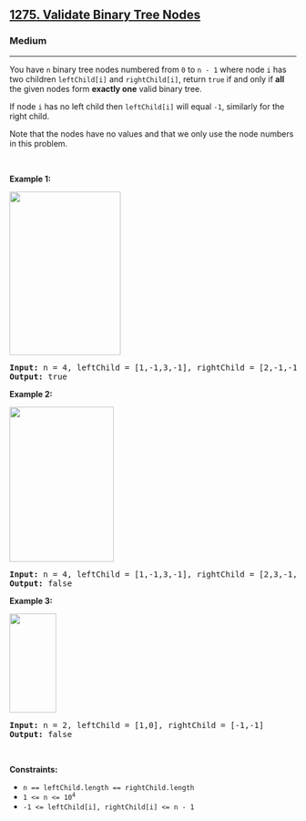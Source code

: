 <h2><a href="https://leetcode.com/problems/validate-binary-tree-nodes/?envType=daily-question&envId=2023-10-17">1275. Validate Binary Tree Nodes</a></h2><h3>Medium</h3><hr><p>You have <code>n</code> binary tree nodes numbered from <code>0</code> to <code>n - 1</code> where node <code>i</code> has two children <code>leftChild[i]</code> and <code>rightChild[i]</code>, return <code>true</code> if and only if <strong>all</strong> the given nodes form <strong>exactly one</strong> valid binary tree.</p>

<p>If node <code>i</code> has no left child then <code>leftChild[i]</code> will equal <code>-1</code>, similarly for the right child.</p>

<p>Note that the nodes have no values and that we only use the node numbers in this problem.</p>

<p>&nbsp;</p>
<p><strong class="example">Example 1:</strong></p>
<img alt="" src="https://assets.leetcode.com/uploads/2019/08/23/1503_ex1.png" style="width: 195px; height: 287px;" />
<pre>
<strong>Input:</strong> n = 4, leftChild = [1,-1,3,-1], rightChild = [2,-1,-1,-1]
<strong>Output:</strong> true
</pre>

<p><strong class="example">Example 2:</strong></p>
<img alt="" src="https://assets.leetcode.com/uploads/2019/08/23/1503_ex2.png" style="width: 183px; height: 272px;" />
<pre>
<strong>Input:</strong> n = 4, leftChild = [1,-1,3,-1], rightChild = [2,3,-1,-1]
<strong>Output:</strong> false
</pre>

<p><strong class="example">Example 3:</strong></p>
<img alt="" src="https://assets.leetcode.com/uploads/2019/08/23/1503_ex3.png" style="width: 82px; height: 174px;" />
<pre>
<strong>Input:</strong> n = 2, leftChild = [1,0], rightChild = [-1,-1]
<strong>Output:</strong> false
</pre>

<p>&nbsp;</p>
<p><strong>Constraints:</strong></p>

<ul>
	<li><code>n == leftChild.length == rightChild.length</code></li>
	<li><code>1 &lt;= n &lt;= 10<sup>4</sup></code></li>
	<li><code>-1 &lt;= leftChild[i], rightChild[i] &lt;= n - 1</code></li>
</ul>
